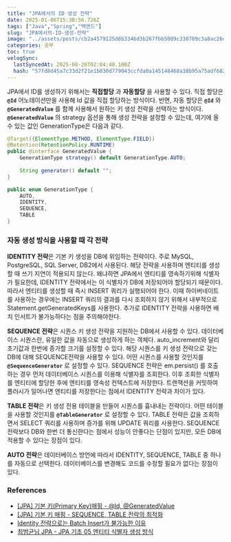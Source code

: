 ```yaml
---
title: "JPA에서의 ID 생성 전략"
date: 2025-01-06T15:38:56.726Z
tags: ["Java","Spring","백엔드"]
slug: "JPA에서의-ID-생성-전략"
image: "../assets/posts/cb2a4579125d8b3346d3b267fbb5009c330709c3a8ac26d4f5e397a917e330dd.png"
categories: 공부
toc: true
velogSync:
  lastSyncedAt: 2025-08-26T02:04:48.100Z
  hash: "57fd8d45a7c33d2f21e1b030d779043ccfda0a145148468a38b95a75adf6825b"
---
```


JPA에서 ID를 생성하기 위해서는 **직접할당** 과 **자동할당** 을 사용할 수 있다.
직접 할당은 **`@Id`** 어노테이션만을 사용해 Id 값을 직접 할당하는 방식이다. 반면, 자동 할당은 **`@Id`** 와 **`@GeneratedValue`** 를 함께 사용해서 원하는 키 생성 전략을 선택하는 방식이다. **`@GeneratedValue`** 의 strategy 옵션을 통해 생성 전략을 설정할 수 있는데, 여기에 올 수 있는 값인 GenerationType은 다음과 같다.

```java
@Target({ElementType.METHOD, ElementType.FIELD})  
@Retention(RetentionPolicy.RUNTIME)  
public @interface GeneratedValue {  
    GenerationType strategy() default GenerationType.AUTO;  
  
    String generator() default "";  
}

public enum GenerationType { 
	AUTO,
	IDENTITY,
	SEQUENCE, 
	TABLE
}
```

### 자동 생성 방식을 사용할 때 각 전략

**IDENTITY 전략**은 기본 키 생성을 DB에 위임하는 전략이다. 주로 MySQL, PostgreSQL, SQL Server, DB2에서 사용된다. 해당 전략을 사용하며 엔티티를 생성할 때 쓰기 지연이 적용되지 않는다. 왜냐하면 JPA에서 엔티티를 영속하기위해 식별자가 필요한데, IDENTITY 전략에서는 이 식별자가 DB에 저장되어야 할당되기 때문이다. 따라서 엔티티를 생성할 때 즉시  INSERT 쿼리가 실행되어야 한다. 이때 하이버네이트를 사용하는 경우에는 INSERT 쿼리의 결과를 다시 조회하지 않기 위해서 내부적으로 Statement.getGeneratedKeys를 사용한다. 추가로 IDENTITY 전략을 사용하면 배치 인서트가 불가능하다는 점을 주의해야한다.

**SEQUENCE 전략**은 시퀀스 키 생성 전략을 지원하는 DB에서 사용할 수 있다. 데이터베이스 시퀀스란, 유일한 값을 자동으로 생성하게 하는 객체다. auto_increment와 달리 초기값과 한번에 증가할 크기를 설정할 수 있다. 해당 시퀀스를 키 생성 전략으로 갖는 DB에 대해 SEQUENCE전략을 사용할 수 있다. 어떤 시퀀스를 사용할 것인지를 **`@SequenceGenerator`** 로 설정할 수 있다. SEQUENCE 전략은 em.persist() 를 호출하는 경우 먼저 데이터베이스 시퀀스를 이용해 식별자를 조회한다. 이후 조회한 식별자를 엔티티에 할당한 후에 엔티티를 영속성 컨텍스트에 저장한다. 트랜잭션을 커밋하여 플러시가 일어나면 엔티티를 저장한다는 점에서 IDENTITY 전략과 차이가 있다.

**TABLE 전략**은 키 생성 전용 테이블을 만들어 시퀀스를 흉내내는 전략이다. 어떤 테이블을 사용할 것인지를 **`@TableGenerator`** 로 설정할 수 있다. TABLE 전략은 값을 조회하면서 SELECT 쿼리를 사용하며 증가를 위해 UPDATE 쿼리를 사용한다. SEQUENCE 전략보다 DB와 한번 더 통신한다는 점에서 성능이 안좋다는 단점이 있지만, 모든 DB에 적용할 수 있다는 장점이 있다. 

**AUTO 전략**은 데이터베이스 방언에 따라서 IDENTITY, SEQUENCE, TABLE 중 하나를 자동으로 선택한다. 데이터베이스를 변경해도 코드를 수정할 필요가 없다는 장점이 있다.

### References
- [[JPA] 기본 키(Primary Key)매핑 - @Id, @GeneratedValue](https://ttl-blog.tistory.com/123#%E2%AD%90%EF%B8%8F%20AUTO%C2%A0-1)
- [[JPA] 기본 키 매핑 - SEQUENCE, TABLE 전략의 최적화](https://ttl-blog.tistory.com/122)
- [Identity 전략으로는 Batch Insert가 불가능한 이유](https://dkswnkk.tistory.com/682#identity-%EC%A0%84%EB%9E%B5%EC%9C%BC%EB%A1%9C%EB%8A%94-batch-insert%EA%B0%80-%EB%B6%88%EA%B0%80%EB%8A%A5%ED%95%9C-%EC%9D%B4%EC%9C%A0)
- [최범균님 JPA - JPA 기초 05 엔티티 식별자 생성 방식](https://youtu.be/Xw9uTs72SVo?feature=shared)